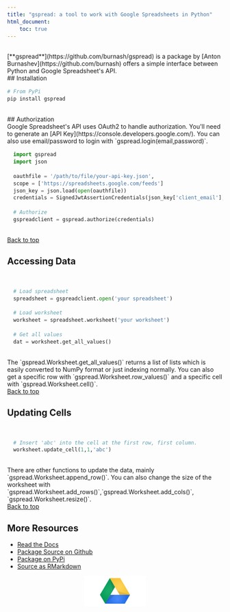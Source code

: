 ```yaml
---
title: "gspread: a tool to work with Google Spreadsheets in Python"
html_document:
    toc: true
---
```



<br>
[**gspread**](https://github.com/burnash/gspread) is a package by [Anton Burnashev](https://github.com/burnash) offers a simple interface between Python and Google Spreadsheet's API.  

<br>
## Installation
<br>

```python
# From PyPi
pip install gspread
```
<br>
## Authorization
<br>
Google Spreadsheet's API uses OAuth2 to handle authorization.  You'll need to generate an [API Key](https://console.developers.google.com/).  You can also use email/password to login with `gspread.login(email,password)`.
<br>

```python
  import gspread
  import json
  
  oauthfile = '/path/to/file/your-api-key.json',                  
  scope = ['https://spreadsheets.google.com/feeds']
  json_key = json.load(open(oauthfile))
  credentials = SignedJwtAssertionCredentials(json_key['client_email'], json_key['private_key'], scope)
  
  # Authorize
  gspreadclient = gspread.authorize(credentials)
```
<br>
<a href="#top">Back to top</a>
<br>

## Accessing Data
<br>

```python
  # Load spreadsheet
  spreadsheet = gspreadclient.open('your spreadsheet')
  
  # Load worksheet
  worksheet = spreadsheet.worksheet('your worksheet')
  
  # Get all values
  dat = worksheet.get_all_values()
```
<br>
The `gspread.Worksheet.get_all_values()` returns a list of lists which is easily converted to NumPy format or just indexing normally.  You can also get a specific row with `gspread.Worksheet.row_values()` and a specific cell with `gspread.Worksheet.cell()`.

<br>
<a href="#top">Back to top</a>
<br>

## Updating Cells
<br>

```python
  # Insert 'abc' into the cell at the first row, first column.
  worksheet.update_cell(1,1,'abc')
```
<br>
There are other functions to update the data, mainly `gspread.Worksheet.append_row()`.  You can also change the size of the worksheet with `gspread.Worksheet.add_rows()`,`gspread.Worksheet.add_cols()`, `gspread.Worksheet.resize()`.

<br>
<a href="#top">Back to top</a>
<br>

## More Resources
- [Read the Docs](https://gspread.readthedocs.org/en/latest/)
- [Package Source on Github](https://github.com/burnash/gspread)
- [Package on PyPi](https://pypi.python.org/pypi/gspread)
- [Source as RMarkdown](https://github.com/rweyant/bertplot/)

<img src="figure/unnamed-chunk-5-1.png" title="plot of chunk unnamed-chunk-5" alt="plot of chunk unnamed-chunk-5" style="display: block; margin: auto;" />
